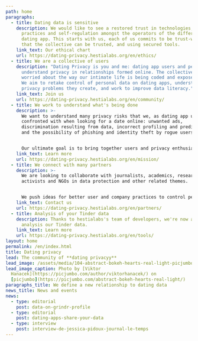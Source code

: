```yaml
---
path: home
paragraphs:
  - title: Dating data is sensitive
    description: We would like to see a restored trust in technologies, through good
      practices and self-regulation amongst the operators of the different
      dating app. This starts with us, each of us commits to be trust-worthy, so
      that the collective can be trusted, and using secured tools.
    link_text: Our ethical chart
    url: https://dating-privacy.hestialabs.org/en/ethics/
  - title: We are a collective of users
    description: "Dating Privacy is you and me: dating app users and people keen to
      understand privacy in relationships formed online. The collective is
      worried about the way our intimate life is being coded and exposed online.
      We aim to retake control of personal data on dating apps, understand the
      privacy problems they create, and work to improve data literacy."
    link_text: Join us
    url: https://dating-privacy.hestialabs.org/en/community/
  - title: We work to understand what's being done
    description: >-
      We want to understand many privacy risks that we, as dating app users, are
      confronted with when looking for a date online: unwanted ads,
      discrimination resulting from data, incorrect profiling and predictions,
      and the possibility of phishing and identity theft by rogue users.


      Our ultimate goal is to bring together users and privacy enthusiasts to push for a paradigm shift.
    link_text: Learn more
    url: https://dating-privacy.hestialabs.org/en/mission/
  - title: We connect with many partners
    description: >-
      We are looking to collaborate with journalists, academics, researchers,
      activists and NGOs in data protection and other related themes.


      We push ideas for better user and company practices to control personal data and date safely online. We are particularly interested in raising awareness, as well as building methodological protocols and privacy tools for data protection and literacy.
    link_text: Contact us
    url: https://dating-privacy.hestialabs.org/en/partners/
  - title: Analysis of your Tinder data
    description: Thanks to hestialabs's team of developers, we're now able to
      analysis our Tinder data.
    link_text: Learn more
    url: https://dating-privacy.hestialabs.org/en/tools/
layout: home
permalink: /en/index.html
title: Dating privacy
lead: The community of **dating privacyy**
lead_image: /assets/media/104-abstract-bokeh-hearts-real-light-picjumbo-com.jpg
lead_image_caption: Photo by [Viktor
  Hanacek](https://picjumbo.com/author/viktorhanacek/) on
  [picjumbo](https://picjumbo.com/abstract-bokeh-hearts-real-light/)
paragraphs_title: We define a new relationship to dating data
news_title: News and events
news:
  - type: editorial
    post: data-on-grindr-profile
  - type: editorial
    post: dating-apps-share-your-data
  - type: interview
    post: interview-de-jessica-pidoux-journal-le-temps
---
```

